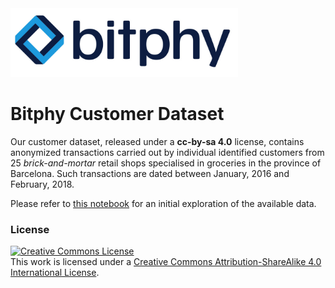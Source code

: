 <img src="../images/logo_small.jpg" height=110>

# Bitphy Customer Dataset

Our customer dataset, released under a **cc-by-sa 4.0** license, contains anonymized transactions carried out by individual identified customers from 25 *brick-and-mortar* retail shops specialised in groceries in the province of Barcelona. Such transactions are dated between January, 2016 and February, 2018.

Please refer to [this notebook](../explo-dummy.ipynb) for an initial exploration of the available data.

### License

<a rel="license" href="http://creativecommons.org/licenses/by-sa/4.0/"><img alt="Creative Commons License" style="border-width:0" src="https://i.creativecommons.org/l/by-sa/4.0/88x31.png" /></a><br />This work is licensed under a <a rel="license" href="http://creativecommons.org/licenses/by-sa/4.0/">Creative Commons Attribution-ShareAlike 4.0 International License</a>.

